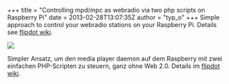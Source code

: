 +++
title = "Controlling mpd/mpc as webradio via two php scripts on Raspberry Pi"
date = 2013-02-28T13:07:35Z
author = "typ_o"
+++
Simple approach to control your webradio stations on your Raspberry Pi.
Details see [flipdot
wiki](http://flipdot.org/wiki/index.php?title=Control_mpc_via_php).  
  
[![](https://flipdot.org/blog/uploads/Screenshot.jpg)](http://flipdot.org/wiki/index.php?title=Control_mpc_via_php)  
  
Simpler Ansatz, um den media player daemon auf dem Raspberry mit zwei
einfachen PHP-Scripten zu steuern, ganz ohne Web 2.0. Details im
[flipdot
wiki](http://flipdot.org/wiki/index.php?title=Control_mpc_via_php).
